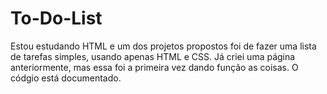 # To-Do-List
Estou estudando HTML e um dos projetos propostos foi de fazer uma lista de tarefas simples, usando apenas HTML e CSS.
Já criei uma página anteriormente, mas essa foi a primeira vez dando função as coisas. 
O códgio está documentado.
